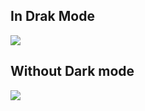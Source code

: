 <h2>In Drak Mode</h2>
<img hight=40% weight=40% src="https://raw.githubusercontent.com/meanindra/Navigation-Bar/master/DarkMode.gif" />
<br>
<h2>Without Dark mode</h2>
<img hight=40% weight=40% src="https://raw.githubusercontent.com/meanindra/Navigation-Bar/master/lightMode.gif" />
